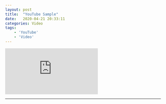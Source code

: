 ```yaml
---
layout: post
title:  "YouTube Sample"
date:   2020-04-21 20:33:11
categories: Video
tags: 
	- 'YouTube'
	- 'Video'
---
```




<iframe class="vide" src="https://www.youtube.com/embed/ohbWTmPMc04?si=2moFoxyJqCKPlDoN" title="YouTube video player" frameborder="0" allow="accelerometer; autoplay; clipboard-write; encrypted-media; gyroscope; picture-in-picture; web-share" referrerpolicy="strict-origin-when-cross-origin" allowfullscreen></iframe>



---